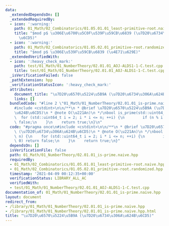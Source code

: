 ```yaml
---
data:
  _extendedDependsOn: []
  _extendedRequiredBy:
  - icon: ':warning:'
    path: 01_Math/02_Combinatorics/01.05.01.01_least-primitive-root.naive.hpp
    title: "$mod p$ \u306E\u6700\u5C0F\u539F\u59CB\u6839 (\u7D20\u6734\u306A\u624B\
      \u6CD5)"
  - icon: ':warning:'
    path: 01_Math/02_Combinatorics/01.05.02.01_primitive-root.randomized.hpp
    title: "$mod p$ \u306E\u539F\u59CB\u6839 (\u4E71\u629E)"
  _extendedVerifiedWith:
  - icon: ':heavy_check_mark:'
    path: test/01_Math/01_NumberTheory/02.01.01_AOJ-ALDS1-1-C.test.cpp
    title: test/01_Math/01_NumberTheory/02.01.01_AOJ-ALDS1-1-C.test.cpp
  _isVerificationFailed: false
  _pathExtension: hpp
  _verificationStatusIcon: ':heavy_check_mark:'
  attributes:
    document_title: "\u7D20\u6570\u5224\u5B9A (\u7D20\u6734\u306A\u624B\u6CD5)"
    links: []
  bundledCode: "#line 2 \"01_Math/01_NumberTheory/02.01.01_is-prime.naive.hpp\"\n\
    #include <cstdint>\n\n/**\n * @brief \u7D20\u6570\u5224\u5B9A (\u7D20\u6734\u306A\
    \u624B\u6CD5)\n * @note O(\u221An)\n */\nbool is_prime(std::uint64_t n) {\n  \
    \  for (std::uint64_t i = 2; i * i <= n; ++i) {\n        if (n % i == 0) return\
    \ false;\n    }\n    return true;\n}\n"
  code: "#pragma once\n#include <cstdint>\n\n/**\n * @brief \u7D20\u6570\u5224\u5B9A\
    \ (\u7D20\u6734\u306A\u624B\u6CD5)\n * @note O(\u221An)\n */\nbool is_prime(std::uint64_t\
    \ n) {\n    for (std::uint64_t i = 2; i * i <= n; ++i) {\n        if (n % i ==\
    \ 0) return false;\n    }\n    return true;\n}"
  dependsOn: []
  isVerificationFile: false
  path: 01_Math/01_NumberTheory/02.01.01_is-prime.naive.hpp
  requiredBy:
  - 01_Math/02_Combinatorics/01.05.01.01_least-primitive-root.naive.hpp
  - 01_Math/02_Combinatorics/01.05.02.01_primitive-root.randomized.hpp
  timestamp: '2021-04-09 00:12:35+00:00'
  verificationStatus: LIBRARY_ALL_AC
  verifiedWith:
  - test/01_Math/01_NumberTheory/02.01.01_AOJ-ALDS1-1-C.test.cpp
documentation_of: 01_Math/01_NumberTheory/02.01.01_is-prime.naive.hpp
layout: document
redirect_from:
- /library/01_Math/01_NumberTheory/02.01.01_is-prime.naive.hpp
- /library/01_Math/01_NumberTheory/02.01.01_is-prime.naive.hpp.html
title: "\u7D20\u6570\u5224\u5B9A (\u7D20\u6734\u306A\u624B\u6CD5)"
---
```

